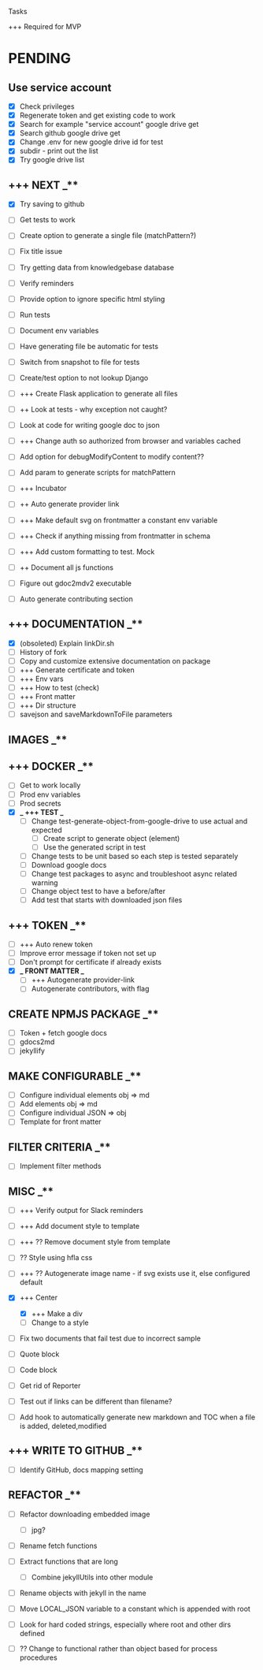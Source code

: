 Tasks

+++ Required for MVP

# PENDING

## Use service account

- [x] Check privileges
- [x] Regenerate token and get existing code to work
- [x] Search for example "service account" google drive get
- [x] Search github google drive get
- [x] Change .env for new google drive id for test
- [x] subdir - print out the list
- [x] Try google drive list

## +++ NEXT \_\*\*

- [x] Try saving to github
- [ ] Get tests to work
- [ ] Create option to generate a single file (matchPattern?)
- [ ] Fix title issue
- [ ] Try getting data from knowledgebase database
- [ ] Verify reminders
- [ ] Provide option to ignore specific html styling
- [ ] Run tests
- [ ] Document env variables
- [ ] Have generating file be automatic for tests
- [ ] Switch from snapshot to file for tests
- [ ] Create/test option to not lookup Django
- [ ] +++ Create Flask application to generate all files
- [ ] ++ Look at tests - why exception not caught?
- [ ] Look at code for writing google doc to json

- [ ] +++ Change auth so authorized from browser and variables cached
- [ ] Add option for debugModifyContent to modify content??
- [ ] Add param to generate scripts for matchPattern
- [ ] +++ Incubator
- [ ] ++ Auto generate provider link
- [ ] +++ Make default svg on frontmatter a constant env variable
- [ ] +++ Check if anything missing from frontmatter in schema
- [ ] +++ Add custom formatting to test. Mock
- [ ] ++ Document all js functions
- [ ] Figure out gdoc2mdv2 executable
- [ ] Auto generate contributing section

## +++ DOCUMENTATION \_\*\*

- [x] (obsoleted) Explain linkDir.sh
- [ ] History of fork
- [ ] Copy and customize extensive documentation on package
- [ ] +++ Generate certificate and token
- [ ] +++ Env vars
- [ ] +++ How to test (check)
- [ ] +++ Front matter
- [ ] +++ Dir structure
- [ ] savejson and saveMarkdownToFile parameters

## IMAGES \_\*\*

## +++ DOCKER \_\*\*

- [ ] Get to work locally
- [ ] Prod env variables
- [ ] Prod secrets
- [x] **_ +++ TEST _**
  - [ ] Change test-generate-object-from-google-drive to use actual and expected
    - [ ] Create script to generate object (element)
    - [ ] Use the generated script in test
  - [ ] Change tests to be unit based so each step is tested separately
  - [ ] Download google docs
  - [ ] Change test packages to async and troubleshoot async related warning
  - [ ] Change object test to have a before/after
  - [ ] Add test that starts with downloaded json files

## +++ TOKEN \_\*\*

- [ ] +++ Auto renew token
- [ ] Improve error message if token not set up
- [ ] Don't prompt for certificate if already exists
- [x] **_ FRONT MATTER _**
  - [ ] +++ Autogenerate provider-link
  - [ ] Autogenerate contributors, with flag

## CREATE NPMJS PACKAGE \_\*\*

- [ ] Token + fetch google docs
- [ ] gdocs2md
- [ ] jekyllify

## MAKE CONFIGURABLE \_\*\*

- [ ] Configure individual elements obj => md
- [ ] Add elements obj => md
- [ ] Configure individual JSON => obj
- [ ] Template for front matter

## FILTER CRITERIA \_\*\*

- [ ] Implement filter methods

## MISC \_\*\*

- [ ] +++ Verify output for Slack reminders
- [ ] +++ Add document style to template
- [ ] +++ ?? Remove document style from template
- [ ] ?? Style using hfla css
- [ ] +++ ?? Autogenerate image name - if svg exists use it, else configured default

- [x] +++ Center
  - [x] +++ Make a div
  - [ ] Change to a style
- [ ] Fix two documents that fail test due to incorrect sample
- [ ] Quote block
- [ ] Code block
- [ ] Get rid of Reporter
- [ ] Test out if links can be different than filename?
- [ ] Add hook to automatically generate new markdown and TOC when a file is added, deleted,modified

## +++ WRITE TO GITHUB \_\*\*

- [ ] Identify GitHub, docs mapping setting

## REFACTOR \_\*\*

- [ ] Refactor downloading embedded image
  - [ ] jpg?
- [ ] Rename fetch functions
- [ ] Extract functions that are long
  - [ ] Combine jekyllUtils into other module
- [ ] Rename objects with jekyll in the name
- [ ] Move LOCAL_JSON variable to a constant which is appended with root
- [ ] Look for hard coded strings, especially where root and other dirs defined

- [ ] ?? Change to functional rather than object based for process procedures

